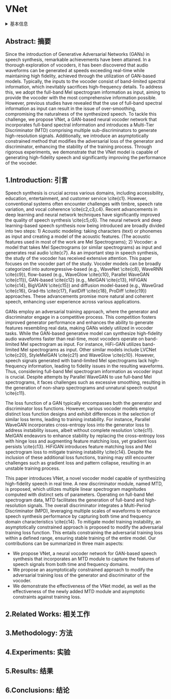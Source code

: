 # VNet

<details>
<summary>基本信息</summary>

- 标题:
- 作者:
  - ??
- 机构:
  - 机构 
- 时间:
  - 预印时间: 20??.??.?? ArXiv v1
  - 更新笔记: 20??.??.??
- 发表:
  - 期刊/会议 
- 链接:
  - [ArXiv]()
  - [DOI]()
  - [Github]()
  - [Demo]()
  - [Scholar](https://scholar.google.com/scholar?cluster=)
- 标签:
  - ?
- 页数: ?
- 引用: ?
- 被引: ?
- 数据:
  - ? 
- 对比:
  - ?
- 复现:
  - ?

</details>

## Abstract: 摘要

Since the introduction of Generative Adversarial Networks (GANs) in speech synthesis, remarkable achievements have been attained. In a thorough exploration of vocoders, it has been discovered that audio waveforms can be generated at speeds exceeding real-time while maintaining high fidelity, achieved through the utilization of GAN-based models. Typically, the inputs to the vocoder consist of band-limited spectral information, which inevitably sacrifices high-frequency details. To address this, we adopt the full-band Mel spectrogram information as input, aiming to provide the vocoder with the most comprehensive information possible.
However, previous studies have revealed that the use of full-band spectral information as input can result in the issue of over-smoothing, compromising the naturalness of the synthesized speech. To tackle this challenge, we propose VNet, a GAN-based neural vocoder network that incorporates full-band spectral information and introduces a Multi-Tier Discriminator (MTD) comprising multiple sub-discriminators to generate high-resolution signals. Additionally, we introduce an asymptotically constrained method that modifies the adversarial loss of the generator and discriminator, enhancing the stability of the training process.
Through rigorous experiments, we demonstrate that the VNet model is capable of generating high-fidelity speech and significantly improving the performance of the vocoder.

## 1.Introduction: 引言

Speech synthesis is crucial across various domains, including accessibility, education, entertainment, and customer service \cite{c1}. However, conventional systems often encounter challenges with timbre, speech rate variation, and vocal coherence \cite{c2,c3,c4}. Recent advancements in deep learning and neural network techniques have significantly improved the quality of speech synthesis \cite{c5,c6}. The neural network and deep learning-based speech synthesis now being introduced are broadly divided into two steps: 1) Acoustic modeling: taking characters (text) or phonemes as input and creating a model of the acoustic features. (The acoustic features used in most of the work are Mel Spectrograms); 2) Vocoder: a model that takes Mel Spectrograms (or similar spectrograms) as input and generates real audio \cite{c7}. As an important step in speech synthesis, the study of the vocoder has received extensive attention. This paper focuses on the vocoder part of the study. Vocoder models can be broadly categorized into autoregressive-based (e.g., WaveNet \cite{c8}, WaveRNN \cite{c9}), flow-based (e.g., WaveGlow \cite{c10}, Parallel WaveGAN \cite{c11}), GAN-based \cite{c12} (e.g., MelGAN \cite{c13}, HiFiGAN \cite{c14}, BigVGAN \cite{c15}) and diffusion model-based (e.g., WaveGrad \cite{c16}, Grad-tts \cite{c17}, FastDiff \cite{c18}, ProDiff \cite{c19}) approaches. These advancements promise more natural and coherent speech, enhancing user experience across various applications.

GANs employ an adversarial training approach, where the generator and discriminator engage in a competitive process. This competition fosters improved generator performance and enhances the ability to generate features resembling real data, making GANs widely utilized in vocoder tasks. While the GAN-based generative model can synthesize high-fidelity audio waveforms faster than real-time, most vocoders operate on band-limited Mel spectrogram as input. For instance, HiFi-GAN utilizes band-limited Mel spectrograms as input. Other similar models include LVCNet \cite{c20}, StyleMelGAN \cite{c21} and WaveGlow \cite{c10}. However, speech signals generated with band-limited Mel spectrograms lack high-frequency information, leading to fidelity issues in the resulting waveforms. Thus, considering full-band Mel spectrogram information as vocoder input is crucial. Despite attempts by Parallel WaveGAN to use full-band Mel spectrograms, it faces challenges such as excessive smoothing, resulting in the generation of non-sharp spectrograms and unnatural speech output \cite{c11}.

The loss function of a GAN typically encompasses both the generator and discriminator loss functions. However, various vocoder models employ distinct loss function designs and exhibit differences in the selection of similar loss terms, leading to training instability. For instance, Parallel WaveGAN incorporates cross-entropy loss into the generator loss to address instability issues, albeit without complete resolution \cite{c11}. MelGAN endeavors to enhance stability by replacing the cross-entropy loss with hinge loss and augmenting feature matching loss, yet gradient loss persists \cite{c13}. HiFiGAN introduces feature matching loss and Mel spectrogram loss to mitigate training instability \cite{c14}. Despite the inclusion of these additional loss functions, training may still encounter challenges such as gradient loss and pattern collapse, resulting in an unstable training process.

This paper introduces VNet, a novel vocoder model capable of synthesizing high-fidelity speech in real time. A new discriminator module, named MTD, is proposed, which utilizes multiple linear spectrogram magnitudes computed with distinct sets of parameters. Operating on full-band Mel spectrogram data, MTD facilitates the generation of full-band and high-resolution signals. The overall discriminator integrates a Multi-Period Discriminator (MPD), leveraging multiple scales of waveforms to enhance speech synthesis performance by capturing both time and frequency domain characteristics \cite{c14}. To mitigate model training instability, an asymptotically constrained approach is proposed to modify the adversarial training loss function. This entails constraining the adversarial training loss within a defined range, ensuring stable training of the entire model. Our contributions can be summarized in three main aspects:

- We propose VNet, a neural vocoder network for GAN-based speech synthesis that incorporates an MTD module to capture the features of speech signals from both time and frequency domains.
- We propose an asymptotically constrained approach to modify the adversarial training loss of the generator and discriminator of the vocoder.
- We demonstrate the effectiveness of the VNet model, as well as the effectiveness of the newly added MTD module and asymptotic constraints against training loss.

## 2.Related Works: 相关工作

## 3.Methodology: 方法

## 4.Experiments: 实验

## 5.Results: 结果

## 6.Conclusions: 结论

